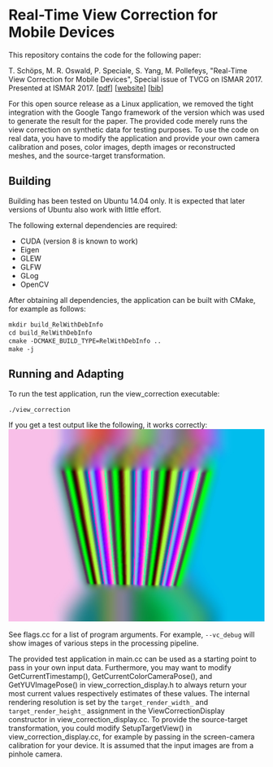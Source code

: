 # Real-Time View Correction for Mobile Devices

This repository contains the code for the following paper:

T. Schöps, M. R. Oswald, P. Speciale, S. Yang, M. Pollefeys, "Real-Time View Correction for Mobile Devices", Special issue of TVCG on ISMAR 2017. Presented at ISMAR 2017. \[[pdf](http://people.inf.ethz.ch/schoepst/papers/schoeps2017tvcg.pdf)\] \[[website](http://cvg.ethz.ch/research/view-correction/)\] \[[bib](http://people.inf.ethz.ch/schoepst/bib/schoeps2017ismar.bib)\]

For this open source release as a Linux application, we removed the tight integration with the Google Tango framework of the version which was used to generate the result for the paper.
The provided code merely runs the view correction on synthetic data for testing purposes.
To use the code on real data, you have to modify the application and provide your own camera calibration and poses, color images, depth images or reconstructed meshes, and the source-target transformation.


## Building ##

Building has been tested on Ubuntu 14.04 only. It is expected that later
versions of Ubuntu also work with little effort.

The following external dependencies are required:

* CUDA (version 8 is known to work)
* Eigen
* GLEW
* GLFW
* GLog
* OpenCV

After obtaining all dependencies, the application can be built with CMake, for example as follows:
```
mkdir build_RelWithDebInfo
cd build_RelWithDebInfo
cmake -DCMAKE_BUILD_TYPE=RelWithDebInfo ..
make -j
```


## Running and Adapting ##

To run the test application, run the view_correction executable:
```
./view_correction
```

If you get a test output like the following, it works correctly:
![Screenshot](screenshot.jpg?raw=true)

See flags.cc for a list of program arguments.
For example, `--vc_debug` will show images of various steps in the processing pipeline.

The provided test application in main.cc can be used as a starting point to pass in your own input data.
Furthermore, you may want to modify GetCurrentTimestamp(), GetCurrentColorCameraPose(), and GetYUVImagePose() in view_correction_display.h to always return your most current values respectively estimates of these values.
The internal rendering resolution is set by the `target_render_width_` and `target_render_height_` assignment in the ViewCorrectionDisplay constructor in view_correction_display.cc.
To provide the source-target transformation, you could modify SetupTargetView() in view_correction_display.cc, for example by passing in the screen-camera calibration for your device.
It is assumed that the input images are from a pinhole camera.
